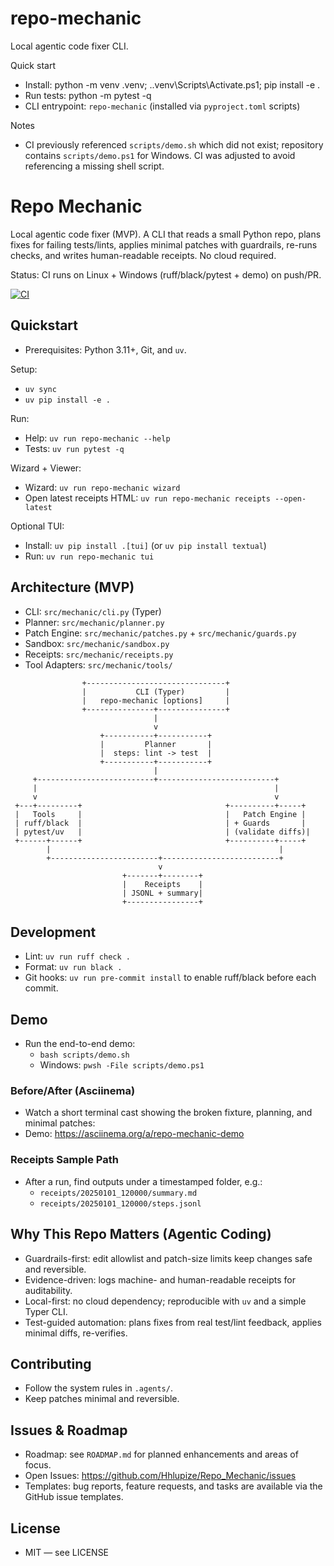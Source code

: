 # repo-mechanic

Local agentic code fixer CLI.

Quick start

- Install: python -m venv .venv; .\.venv\Scripts\Activate.ps1; pip install -e .
- Run tests: python -m pytest -q
- CLI entrypoint: `repo-mechanic` (installed via `pyproject.toml` scripts)

Notes
- CI previously referenced `scripts/demo.sh` which did not exist; repository contains `scripts/demo.ps1` for Windows. CI was adjusted to avoid referencing a missing shell script.
# Repo Mechanic

Local agentic code fixer (MVP). A CLI that reads a small Python repo, plans fixes for failing tests/lints, applies minimal patches with guardrails, re-runs checks, and writes human-readable receipts. No cloud required.

Status: CI runs on Linux + Windows (ruff/black/pytest + demo) on push/PR.

[![CI](https://github.com/Hhlupize/Repo_Mechanic/actions/workflows/ci.yml/badge.svg)](https://github.com/Hhlupize/Repo_Mechanic/actions/workflows/ci.yml)

## Quickstart
- Prerequisites: Python 3.11+, Git, and `uv`.

Setup:
- `uv sync`
- `uv pip install -e .`

Run:
- Help: `uv run repo-mechanic --help`
- Tests: `uv run pytest -q`

Wizard + Viewer:
- Wizard: `uv run repo-mechanic wizard`
- Open latest receipts HTML: `uv run repo-mechanic receipts --open-latest`

Optional TUI:
- Install: `uv pip install .[tui]` (or `uv pip install textual`)
- Run: `uv run repo-mechanic tui`

## Architecture (MVP)
- CLI: `src/mechanic/cli.py` (Typer)
- Planner: `src/mechanic/planner.py`
- Patch Engine: `src/mechanic/patches.py` + `src/mechanic/guards.py`
- Sandbox: `src/mechanic/sandbox.py`
- Receipts: `src/mechanic/receipts.py`
- Tool Adapters: `src/mechanic/tools/`

```
                +-------------------------------+
                |           CLI (Typer)         |
                |   repo-mechanic [options]     |
                +---------------+---------------+
                                |
                                v
                    +-----------+-----------+
                    |         Planner       |
                    |  steps: lint -> test  |
                    +-----------+-----------+
                                |
     +--------------------------+--------------------------+
     |                                                     |
     v                                                     v
 +---+---------+                                +----------+-----+
 |   Tools     |                                |   Patch Engine |
 | ruff/black  |                                | + Guards       |
 | pytest/uv   |                                | (validate diffs)|
 +------+------+                                +----------+-----+
        |                                                   |
        +------------------------+--------------------------+
                                 v
                         +-------+--------+
                         |    Receipts    |
                         | JSONL + summary|
                         +----------------+
```

## Development
- Lint: `uv run ruff check .`
- Format: `uv run black .`
- Git hooks: `uv run pre-commit install` to enable ruff/black before each commit.

## Demo
- Run the end-to-end demo:
  - `bash scripts/demo.sh`
  - Windows: `pwsh -File scripts/demo.ps1`

### Before/After (Asciinema)
- Watch a short terminal cast showing the broken fixture, planning, and minimal patches:
- Demo: https://asciinema.org/a/repo-mechanic-demo

### Receipts Sample Path
- After a run, find outputs under a timestamped folder, e.g.:
  - `receipts/20250101_120000/summary.md`
  - `receipts/20250101_120000/steps.jsonl`

## Why This Repo Matters (Agentic Coding)
- Guardrails-first: edit allowlist and patch-size limits keep changes safe and reversible.
- Evidence-driven: logs machine- and human-readable receipts for auditability.
- Local-first: no cloud dependency; reproducible with `uv` and a simple Typer CLI.
- Test-guided automation: plans fixes from real test/lint feedback, applies minimal diffs, re-verifies.

## Contributing
- Follow the system rules in `.agents/`.
- Keep patches minimal and reversible.

## Issues & Roadmap
- Roadmap: see `ROADMAP.md` for planned enhancements and areas of focus.
- Open Issues: https://github.com/Hhlupize/Repo_Mechanic/issues
- Templates: bug reports, feature requests, and tasks are available via the GitHub issue templates.

## License
- MIT — see LICENSE
